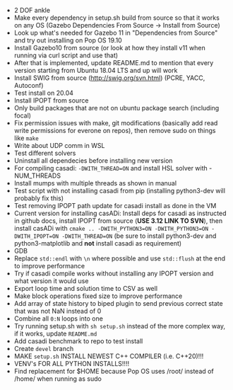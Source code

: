 - 2 DOF ankle
- Make every dependency in setup.sh build from source so that it works on any OS (Gazebo Dependencies From Source -> Install from Source)
- Look up what's needed for Gazebo 11 in "Dependencies from Source" and try out installing on Pop OS 19.10
- Install Gazebo10 from source (or look at how they install v11 when running via curl script and use that)
- After that is implemented, update README.md to mention that every version starting from Ubuntu 18.04 LTS and up will work
- Install SWIG from source (http://swig.org/svn.html) (PCRE, YACC, Autoconf)
- Test install on 20.04
- Install IPOPT from source
- Only build packages that are not on ubuntu package search (including focal)
- Fix permission issues with make, git modifications (basically add read write permissions for everone on repos), then remove sudo on things like `make`
- Write about UDP comm in WSL
- Test different solvers
- Uninstall all dependecies before installing new version
- For compiling casadi: `-DWITH_THREAD=ON` and install HSL solver with -NUM_THREADS
- Install mumps with multiple threads as shown in manual
- Test script with not installing casadi from pip (installing python3-dev will probably fix this)
- Test removing IPOPT path update for casadi install as done in the VM
- Current version for installing casADi: Install deps for casadi as instructed in github docs, install IPOPT from source (**USE 3.12 LINK TO SVN**), then install casADi with `cmake .. -DWITH_PYTHON3=ON -DWITH_PYTHON3=ON -DWITH_IPOPT=ON -DWITH_THREAD=ON` (be sure to install python3-dev and python3-matplotlib and **not** install casadi as requirement) 
- GDB
- Replace `std::endl` with `\n` where possible and use `std::flush` at the end to improve performance
- Try if casadi compile works without installing any IPOPT version and what version it would use
- Export loop time and solution time to CSV as well
- Make block operations fixed size to improve performance
- Add array of state history to biped plugin to send previous correct state that was not NaN instead of 0
- Combine all `0:N` loops into one
- Try running setup.sh with `sh setup.sh` instead of the more complex way, if it works, update `README.md`
- Add casadi benchmark to repo to test install
- Create `devel` branch
- MAKE `setup.sh` INSTALL NEWEST C++ COMPILER (i.e. C++20)!!!
- VENV's FOR ALL PYTHON INSTALLS!!!!
- Find replacement for $HOME because Pop OS uses /root/ instead of /home/ when running as sudo